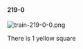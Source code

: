#### 219-0
![train-219-0-0.png](https://github.com/lil-lab/nlvr/raw/master/nlvr/train/images/59/train-219-0-0.png "train-219-0-0.png")

There is 1 yellow square